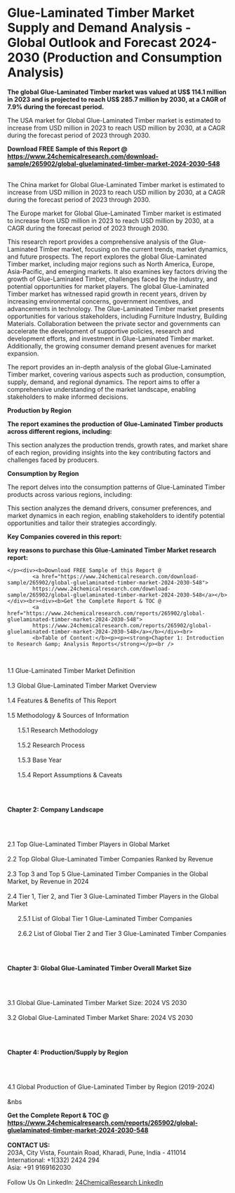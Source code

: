 <h1>Glue-Laminated Timber Market Supply and Demand Analysis - Global Outlook and Forecast 2024-2030 (Production and Consumption Analysis)</h1><p><strong>The global Glue-Laminated Timber market was valued at US$ 114.1 million in 2023 and is projected to reach US$ 285.7 million by 2030, at a CAGR of 7.9% during the forecast period.</strong></p><p>
</p><p>The USA market for Global Glue-Laminated Timber market is estimated to increase from USD million in 2023 to reach USD million by 2030, at a CAGR during the forecast period of 2023 through 2030.</p><div><b>Download FREE Sample of this Report @ 
            <a href="https://www.24chemicalresearch.com/download-sample/265902/global-gluelaminated-timber-market-2024-2030-548">
            https://www.24chemicalresearch.com/download-sample/265902/global-gluelaminated-timber-market-2024-2030-548</a></b></div><br><p>
</p><p>The China market for Global Glue-Laminated Timber market is estimated to increase from USD million in 2023 to reach USD million by 2030, at a CAGR during the forecast period of 2023 through 2030.</p><p>
</p><p>The Europe market for Global Glue-Laminated Timber market is estimated to increase from USD million in 2023 to reach USD million by 2030, at a CAGR during the forecast period of 2023 through 2030.</p><p>
</p><p>This research report provides a comprehensive analysis of the Glue-Laminated Timber market, focusing on the current trends, market dynamics, and future prospects. The report explores the global Glue-Laminated Timber market, including major regions such as North America, Europe, Asia-Pacific, and emerging markets. It also examines key factors driving the growth of Glue-Laminated Timber, challenges faced by the industry, and potential opportunities for market players. The global Glue-Laminated Timber market has witnessed rapid growth in recent years, driven by increasing environmental concerns, government incentives, and advancements in technology. The Glue-Laminated Timber market presents opportunities for various stakeholders, including Furniture Industry, Building Materials. Collaboration between the private sector and governments can accelerate the development of supportive policies, research and development efforts, and investment in Glue-Laminated Timber market. Additionally, the growing consumer demand present avenues for market expansion. </p><p>
</p><p>The report provides an in-depth analysis of the global Glue-Laminated Timber market, covering various aspects such as production, consumption, supply, demand, and regional dynamics. The report aims to offer a comprehensive understanding of the market landscape, enabling stakeholders to make informed decisions.</p><p>
</p><p><strong>Production by Region</strong></p><p>
</p><p><strong>The report examines the production of Glue-Laminated Timber products across different regions, including:</strong></p><p>
</p><p>
</p><p>This section analyzes the production trends, growth rates, and market share of each region, providing insights into the key contributing factors and challenges faced by producers.</p><p>
</p><p><strong>Consumption by Region</strong></p><p>
</p><p>The report delves into the consumption patterns of Glue-Laminated Timber products across various regions, including:</p><p>
</p><p>
</p><p>This section analyzes the demand drivers, consumer preferences, and market dynamics in each region, enabling stakeholders to identify potential opportunities and tailor their strategies accordingly.</p><p>
<strong>Key Companies covered in this report:</strong></p><p>
</p><p>
</p><p>
</p><p><strong>key reasons to purchase this Glue-Laminated Timber Market research report:</strong></p><p>

	</p><div><b>Download FREE Sample of this Report @ 
            <a href="https://www.24chemicalresearch.com/download-sample/265902/global-gluelaminated-timber-market-2024-2030-548">
            https://www.24chemicalresearch.com/download-sample/265902/global-gluelaminated-timber-market-2024-2030-548</a></b></div><br><div><b>Get the Complete Report & TOC @ 
            <a href="https://www.24chemicalresearch.com/reports/265902/global-gluelaminated-timber-market-2024-2030-548">
            https://www.24chemicalresearch.com/reports/265902/global-gluelaminated-timber-market-2024-2030-548</a></b></div><br>
            <b>Table of Content:</b><p><p><strong>Chapter 1: Introduction to Research &amp; Analysis Reports</strong></p><br />
<br />
<p>1.1 Glue-Laminated Timber  Market Definition<br /><br />
1.3 Global Glue-Laminated Timber  Market Overview<br /><br />
1.4 Features &amp; Benefits of This Report<br /><br />
1.5 Methodology &amp; Sources of Information<br /><br />
&nbsp;&nbsp;&nbsp;&nbsp;&nbsp; 1.5.1 Research Methodology<br /><br />
&nbsp;&nbsp;&nbsp;&nbsp;&nbsp; 1.5.2 Research Process<br /><br />
&nbsp;&nbsp;&nbsp;&nbsp;&nbsp; 1.5.3 Base Year<br /><br />
&nbsp;&nbsp;&nbsp;&nbsp;&nbsp; 1.5.4 Report Assumptions &amp; Caveats</p><br />
<br />
<p><strong>Chapter 2: Company Landscape</strong></p><br />
<br />
<p>2.1 Top Glue-Laminated Timber  Players in Global Market<br /><br />
2.2 Top Global Glue-Laminated Timber  Companies Ranked by Revenue<br /><br />
2.3 Top 3 and Top 5 Glue-Laminated Timber  Companies in the Global Market, by Revenue in 2024<br /><br />
2.4 Tier 1, Tier 2, and Tier 3 Glue-Laminated Timber  Players in the Global Market<br /><br />
&nbsp;&nbsp;&nbsp;&nbsp;&nbsp; 2.5.1 List of Global Tier 1 Glue-Laminated Timber  Companies<br /><br />
&nbsp;&nbsp;&nbsp;&nbsp;&nbsp; 2.6.2 List of Global Tier 2 and Tier 3 Glue-Laminated Timber  Companies</p><br />
<br />
<p><strong>Chapter 3: Global Glue-Laminated Timber  Overall Market Size</strong></p><br />
<br />
<p>3.1 Global Glue-Laminated Timber  Market Size: 2024 VS 2030<br /><br />
3.2 Global Glue-Laminated Timber  Market Share: 2024 VS 2030</p><br />
<br />
<p><strong>Chapter 4: Production/Supply by Region</strong></p><br />
<br />
<p>4.1 Global Production of Glue-Laminated Timber  by Region (2019-2024)<br /><br />
&nbs</p><div><b>Get the Complete Report & TOC @ 
            <a href="https://www.24chemicalresearch.com/reports/265902/global-gluelaminated-timber-market-2024-2030-548">
            https://www.24chemicalresearch.com/reports/265902/global-gluelaminated-timber-market-2024-2030-548</a></b></div><br><b>CONTACT US:</b><br>
            203A, City Vista, Fountain Road, Kharadi, Pune, India - 411014<br>
            International: +1(332) 2424 294<br>
            Asia: +91 9169162030 <br><br>
            Follow Us On LinkedIn: <a href="https://www.linkedin.com/company/24chemicalresearch/">24ChemicalResearch LinkedIn</a>